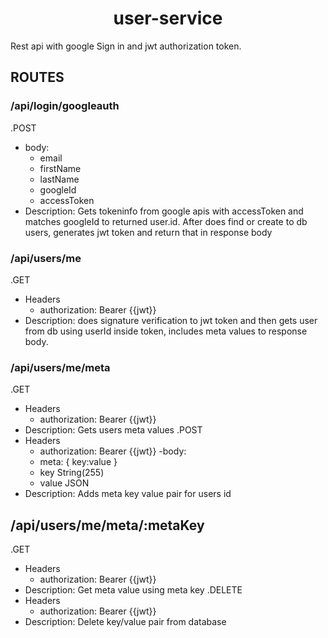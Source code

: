 <h1 align="center">user-service</h1>
<p>Rest api with google Sign in and jwt authorization token.</p>

## ROUTES

### /api/login/googleauth
.POST
 - body:
   - email
   - firstName
   - lastName
   - googleId
   - accessToken
- Description:
  Gets tokeninfo from google apis with accessToken and matches googleId to returned user.id.
  After does find or create to db users, generates jwt token and return that in response body

### /api/users/me
 .GET
  - Headers
    - authorization: Bearer {{jwt}}
  - Description: does signature verification to jwt token and then gets user from db using userId inside token, includes meta values to   response body.
  
### /api/users/me/meta
.GET
  - Headers
    - authorization: Bearer {{jwt}}
  - Description: Gets users meta values
.POST
  - Headers
    - authorization: Bearer {{jwt}}
  -body:
    - meta: { key:value }
    - key String(255)
    - value JSON
  - Description: Adds meta key value pair for users id
## /api/users/me/meta/:metaKey
.GET
  - Headers
    - authorization: Bearer {{jwt}}
  - Description: Get meta value using meta key
.DELETE
  - Headers
    - authorization: Bearer {{jwt}}
  - Description: Delete key/value pair from database
